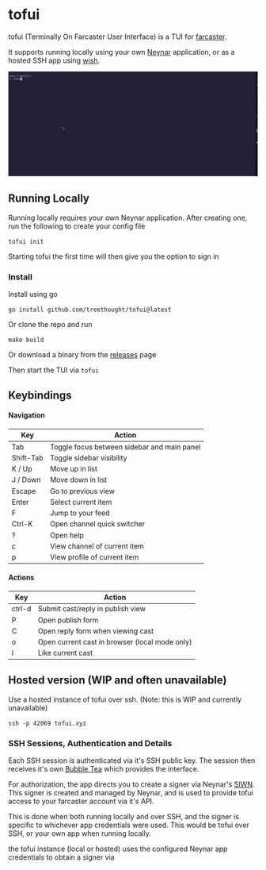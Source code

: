 # tofui

tofui (Terminally On Farcaster User Interface) is a TUI for
[farcaster](https://www.farcaster.xyz/).

It supports running locally using your own [Neynar](https://neynar.com/)
application, or as a hosted SSH app using
[wish](https://github.com/charmbracelet/wish).

![tofui demo](./media/demo.gif)

## Running Locally


Running locally requires your own Neynar application. After creating one, run the following to create your config file

```
tofui init
```

Starting tofui the first time will then give you the option to sign in

### Install

Install using go

```
go install github.com/treethought/tofui@latest
```

Or clone the repo and run

```
make build
```

Or download a binary from the
[releases](https://github.com/treethought/tofui/releases) page

Then start the TUI via `tofui`

## Keybindings

#### Navigation

| Key       | Action                                      |
| --------- | ------------------------------------------- |
| Tab       | Toggle focus between sidebar and main panel |
| Shift-Tab | Toggle sidebar visibility                   |
| K / Up    | Move up in list                             |
| J / Down  | Move down in list                           |
| Escape    | Go to previous view                         |
| Enter     | Select current item                         |
| F<br>     | Jump to your feed                           |
| Ctrl-K    | Open channel quick switcher<br>             |
| ?         | Open help                                   |
| c         | View channel of current item                |
| p         | View profile of current item                |

#### Actions

| Key    | Action                                         |
| ------ | ---------------------------------------------- |
| ctrl-d | Submit cast/reply in publish view              |
| P      | Open publish form                              |
| C      | Open reply form when viewing cast              |
| o      | Open current cast in browser (local mode only) |
| l      | Like current cast                              |

## Hosted version (WIP and often unavailable)

Use a hosted instance of tofui over ssh. (Note: this is WIP and currently unavailable)

```
ssh -p 42069 tofui.xyz
```

### SSH Sessions, Authentication and Details

Each SSH session is authenticated via it's SSH public key. The session then
receives it's own [Bubble Tea](https://github.com/charmbracelet/bubbletea) which
provides the interface.

For authorization, the app directs you to create a signer via Neynar's
[SIWN](https://docs.neynar.com/docs/how-to-let-users-connect-farcaster-accounts-with-write-access-for-free-using-sign-in-with-neynar-siwn).
This signer is created and managed by Neynar, and is used to provide tofui
access to your farcaster account via it's API.

This is done when both running locally and over SSH, and the signer is specific
to whichever app credentials were used. This would be tofui over SSH, or your
own app when running locally.

the tofui instance (local or hosted) uses the configured Neynar app credentials
to obtain a signer via

